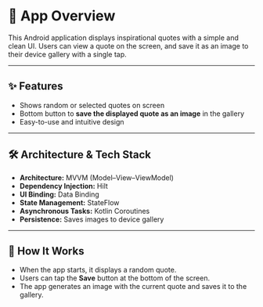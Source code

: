 # 📱 App Overview

This Android application displays inspirational quotes with a simple and clean UI. Users can view a quote on the screen, and save it as an image to their device gallery with a single tap.

---

## ✨ Features

- Shows random or selected quotes on screen
- Bottom button to **save the displayed quote as an image** in the gallery
- Easy-to-use and intuitive design

---

## 🛠️ Architecture & Tech Stack

- **Architecture:** MVVM (Model–View–ViewModel)
- **Dependency Injection:** Hilt
- **UI Binding:** Data Binding
- **State Management:** StateFlow
- **Asynchronous Tasks:** Kotlin Coroutines
- **Persistence:** Saves images to device gallery

---

## 📸 How It Works

- When the app starts, it displays a random quote.
- Users can tap the **Save** button at the bottom of the screen.
- The app generates an image with the current quote and saves it to the gallery.
